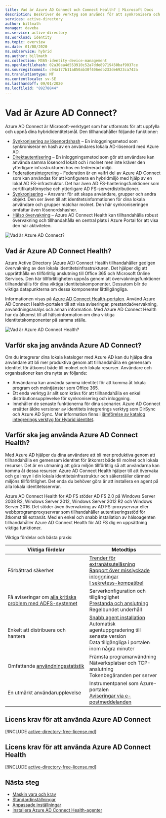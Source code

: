 ```yaml
---
title: Vad är Azure AD Connect och Connect Health? | Microsoft Docs
description: Beskriver de verktyg som används för att synkronisera och övervaka din lokala miljö med Azure AD.
services: active-directory
author: billmath
manager: daveba
ms.service: active-directory
ms.workload: identity
ms.topic: overview
ms.date: 01/08/2020
ms.subservice: hybrid
ms.author: billmath
ms.collection: M365-identity-device-management
ms.openlocfilehash: 02a30aa4d553910c52a7dde89719450baf9037ce
ms.sourcegitcommit: c94a177b11a850ab30f406edb233de6923ca742a
ms.translationtype: MT
ms.contentlocale: sv-SE
ms.lasthandoff: 09/01/2020
ms.locfileid: "89278844"
---
```

# <a name="what-is-azure-ad-connect"></a>Vad är Azure AD Connect?

Azure AD Connect är Microsoft-verktyget som har utformats för att uppfylla och uppnå dina hybrididentitetsmål.  Den tillhandahåller följande funktioner:
     
- [Synkronisering av lösenordshash](whatis-phs.md) – En inloggningsmetod som synkroniserar en hash av en användares lokala AD-lösenord med Azure AD.
- [Direktautentisering](how-to-connect-pta.md) – En inloggningsmetod som gör att användare kan använda samma lösenord lokalt och i molnet men inte kräver den ytterligare infrastrukturen hos en federerad miljö.
- [Federationsintegrering](how-to-connect-fed-whatis.md) – Federation är en valfri del av Azure AD Connect som kan användas för att konfigurera en hybridmiljö med hjälp av en lokal AD FS-infrastruktur. Det har även AD FS-hanteringsfunktioner som certifikatsförnyelse och ytterligare AD FS-serverdistributioner.
- [Synkronisering](how-to-connect-sync-whatis.md) – Ansvarar för att skapa användare, grupper och andra objekt.  Den ser även till att identitetsinformationen för dina lokala användare och grupper matchar molnet.  Den här synkroniseringen omfattar även lösenordshasher.
- [Hälso övervakning]() – Azure AD Connect Health kan tillhandahålla robust övervakning och tillhandahålla en central plats i Azure Portal för att visa den här aktiviteten. 


![Vad är Azure AD Connect?](./media/whatis-hybrid-identity/arch.png)



## <a name="what-is-azure-ad-connect-health"></a>Vad är Azure AD Connect Health?

Azure Active Directory (Azure AD) Connect Health tillhandahåller gedigen övervakning av den lokala identitetsinfrastrukturen. Det hjälper dig att upprätthålla en tillförlitlig anslutning till Office 365 och Microsoft Online Services.  Den här tillförlitligheten uppnås genom att övervakningsfunktioner tillhandahålls för dina viktiga identitetskomponenter. Dessutom blir de viktiga datapunkterna om dessa komponenter lättillgängliga.

Informationen visas på [Azure AD Connect Health-portalen](https://aka.ms/aadconnecthealth). Använd Azure AD Connect Health-portalen till att visa aviseringar, prestandaövervakning, användningsanalys och annan information. Med Azure AD Connect Health har du åtkomst till all hälsoinformation om dina viktiga identitetskomponenter på samma ställe.

![Vad är Azure AD Connect Health?](./media/whatis-hybrid-identity-health/aadconnecthealth2.png)

## <a name="why-use-azure-ad-connect"></a>Varför ska jag använda Azure AD Connect?
Om du integrerar dina lokala kataloger med Azure AD kan du hjälpa dina användare att bli mer produktiva genom att tillhandahålla en gemensam identitet för åtkomst både till molnet och lokala resurser. Användare och organisationer kan dra nytta av följande:

* Användarna kan använda samma identitet för att komma åt lokala program och molntjänster som Office 365.
* Ett enda verktyg är allt som krävs för att tillhandahålla en enkel distributionsupplevelse för synkronisering och inloggning.
* Innehåller de senaste funktionerna för dina scenarier. Azure AD Connect ersätter äldre versioner av identitets integrerings verktyg som DirSync och Azure AD Sync. Mer information finns i [jämförelse av katalog integrerings verktyg för Hybrid identitet](plan-hybrid-identity-design-considerations-tools-comparison.md).

## <a name="why-use-azure-ad-connect-health"></a>Varför ska jag använda Azure AD Connect Health?
Med Azure AD hjälper du dina användare att bli mer produktiva genom att tillhandahålla en gemensam identitet för åtkomst både till molnet och lokala resurser. Det är en utmaning att göra miljön tillförlitlig så att användarna kan komma åt dessa resurser.  Azure AD Connect Health hjälper till att övervaka och ge insyn i din lokala identitetsinfrastruktur och säkerställer därmed miljöns tillförlitlighet. Det enda du behöver göra är att installera en agent på alla lokala identitetsservrar.

Azure AD Connect Health för AD FS stöder AD FS 2.0 på Windows Server 2008 R2, Windows Server 2012, Windows Server 2012 R2 och Windows Server 2016. Det stöder även övervakning av AD FS-proxyservrar eller webbprogramproxyservrar som tillhandahåller autentiseringsstöd för åtkomst till extranät. Med en enkel och snabb installation av hälsoagenten tillhandahåller Azure AD Connect Health för AD FS dig en uppsättning viktiga funktioner.

Viktiga fördelar och bästa praxis:

|Viktiga fördelar|Metodtips|
|-----|-----|
|Förbättrad säkerhet|[Trender för extranätsutelåsning](how-to-connect-health-adfs.md#usage-analytics-for-ad-fs)</br>[Rapport över misslyckade inloggningar](how-to-connect-health-adfs-risky-ip.md)</br>[I sekretess-kompatibel](reference-connect-health-user-privacy.md)|
|Få aviseringar om [alla kritiska problem med ADFS-systemet](how-to-connect-health-alert-catalog.md#alerts-for-active-directory-federation-services)|Serverkonfiguration och tillgänglighet</br>[Prestanda och anslutning](how-to-connect-health-adfs.md#performance-monitoring-for-ad-fs)</br>Regelbundet underhåll|
|Enkelt att distribuera och hantera|[Snabb agent installation](how-to-connect-health-agent-install.md#installing-the-azure-ad-connect-health-agent-for-ad-fs)</br>Automatisk agentuppgradering till senaste version</br>Data tillgängliga i portalen inom några minuter|
Omfattande [användningsstatistik](how-to-connect-health-adfs.md#usage-analytics-for-ad-fs)|Främsta programanvändning</br>Nätverksplatser och TCP-anslutning</br>Tokenbegäranden per server|
|En utmärkt användarupplevelse|Instrumentpanel som Azure-portalen</br>[Aviseringar via e-postmeddelanden](how-to-connect-health-adfs.md#alerts-for-ad-fs)|


## <a name="license-requirements-for-using-azure-ad-connect"></a>Licens krav för att använda Azure AD Connect

[!INCLUDE [active-directory-free-license.md](../../../includes/active-directory-free-license.md)]

## <a name="license-requirements-for-using-azure-ad-connect-health"></a>Licens krav för att använda Azure AD Connect Health
[!INCLUDE [active-directory-free-license.md](../../../includes/active-directory-p1-license.md)]

## <a name="next-steps"></a>Nästa steg

- [Maskin vara och krav](how-to-connect-install-prerequisites.md) 
- [Standardinställningar](how-to-connect-install-express.md)
- [Anpassade inställningar](how-to-connect-install-custom.md)
- [Installera Azure AD Connect Health-agenter](how-to-connect-health-agent-install.md)